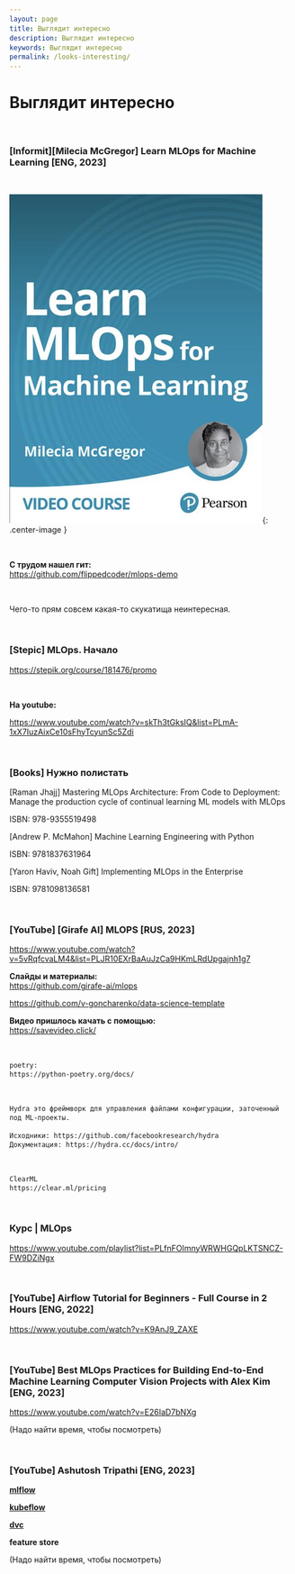 ```yaml
---
layout: page
title: Выглядит интересно
description: Выглядит интересно
keywords: Выглядит интересно
permalink: /looks-interesting/
---
```


# Выглядит интересно

<br/>

### [Informit][Milecia McGregor] Learn MLOps for Machine Learning [ENG, 2023]

<br/>

![Learn MLOps for Machine Learning](/img/learn-mlops-machine-learning-video.jpg 'Learn MLOps for Machine Learning'){: .center-image }

<br/>

**С трудом нашел гит:**  
https://github.com/flippedcoder/mlops-demo

<br/>

Чего-то прям совсем какая-то скукатища неинтересная.

<br/>

### [Stepic] MLOps. Начало

https://stepik.org/course/181476/promo

<br/>

**На youtube:**

https://www.youtube.com/watch?v=skTh3tGksIQ&list=PLmA-1xX7IuzAixCe10sFhyTcyunSc5Zdi

<br/>

### [Books] Нужно полистать

[Raman Jhajj] Mastering MLOps Architecture: From Code to Deployment: Manage the production cycle of continual learning ML models with MLOps

ISBN: 978-9355519498

[Andrew P. McMahon] Machine Learning Engineering with Python

ISBN: 9781837631964

[Yaron Haviv, Noah Gift] Implementing MLOps in the Enterprise

ISBN: 9781098136581

<br/>

### [YouTube] [Girafe AI] MLOPS [RUS, 2023]

https://www.youtube.com/watch?v=5vRqfcvaLM4&list=PLJR10EXrBaAuJzCa9HKmLRdUpgajnh1g7

**Слайды и материалы:**  
https://github.com/girafe-ai/mlops

https://github.com/v-goncharenko/data-science-template

**Видео пришлось качать с помощью:**  
https://savevideo.click/

<br/>

```
poetry:
https://python-poetry.org/docs/
```

<br/>

```
Hydra это фреймворк для управления файлами конфигурации, заточенный под ML-проекты.

Исходники: https://github.com/facebookresearch/hydra
Документация: https://hydra.cc/docs/intro/
```

<br/>

```
ClearML
https://clear.ml/pricing
```

<br/>

### Курс | MLOps

https://www.youtube.com/playlist?list=PLfnFOImnyWRWHGQpLKTSNCZ-FW9DZiNgx

<br/>

### [YouTube] Airflow Tutorial for Beginners - Full Course in 2 Hours [ENG, 2022]

https://www.youtube.com/watch?v=K9AnJ9_ZAXE

<br/>

### [YouTube] Best MLOps Practices for Building End-to-End Machine Learning Computer Vision Projects with Alex Kim [ENG, 2023]

https://www.youtube.com/watch?v=E26IaD7bNXg

(Надо найти время, чтобы посмотреть)

<br/>

### [YouTube] Ashutosh Tripathi [ENG, 2023]

[**mlflow**](/courses/mlflow/)

[**kubeflow**](/courses/kubeflow/)

[**dvc**](/courses/dvc/)

**feature store**

(Надо найти время, чтобы посмотреть)
